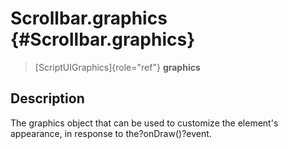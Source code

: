 Scrollbar.graphics {#Scrollbar.graphics}
==================

> [ScriptUIGraphics]{role="ref"} **graphics**

Description
-----------

The graphics object that can be used to customize the element\'s
appearance, in response to the?onDraw()?event.

